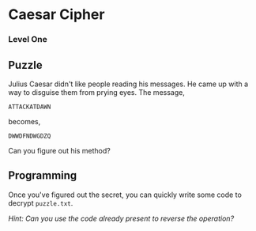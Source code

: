 # Caesar Cipher

### Level One



## Puzzle

Julius Caesar didn't like people reading his messages. He came up with a way to disguise them from prying eyes. The message,

```
ATTACKATDAWN
```

becomes,

```
DWWDFNDWGDZQ
```

Can you figure out his method? 



## Programming

Once you've figured out the secret, you can quickly write some code to decrypt `puzzle.txt`.

*Hint: Can you use the code already present to reverse the operation?*